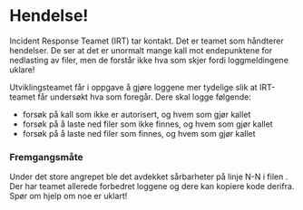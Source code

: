 # Hendelse!

Incident Response Teamet (IRT) tar kontakt. Det er teamet som håndterer
hendelser. De ser at det er unormalt mange kall mot endepunktene for nedlasting
av filer, men de forstår ikke hva som skjer fordi loggmeldingene uklare!

Utviklingsteamet får i oppgave å gjøre loggene mer tydelige slik at IRT-teamet
får undersøkt hva som foregår. Dere skal logge følgende:

* forsøk på kall som ikke er autorisert, og hvem som gjør kallet
* forsøk på å laste ned filer som ikke finnes, og hvem som gjør kallet
* forsøk på å laste ned filer som finnes, og hvem som gjør kallet

### Fremgangsmåte
Under det store angrepet ble det avdekket sårbarheter på linje N-N i filen
<filnavn>. Der har teamet allerede forbedret loggene og dere kan kopiere kode 
derifra. Spør om hjelp om noe er uklart!

